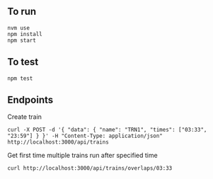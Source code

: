 ## To run

```
nvm use
npm install
npm start
```

## To test

```
npm test
```

## Endpoints

Create train

```
curl -X POST -d '{ "data": { "name": "TRN1", "times": ["03:33", "23:59"] } }' -H "Content-Type: application/json" http://localhost:3000/api/trains
```

Get first time multiple trains run after specified time

```
curl http://localhost:3000/api/trains/overlaps/03:33
```
